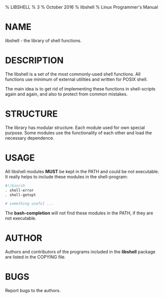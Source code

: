 % LIBSHELL
% 3
% October 2016
% libshell
% Linux Programmer's Manual

# NAME #
libshell - the library of shell functions.

# DESCRIPTION #
The libshell is a set of the most commonly-used shell functions. All functions use minimum
of external utilities and written for POSIX shell.

The main idea is to get rid of implementing these functions in shell-scripts again and again,
and also to protect from common mistakes.

# STRUCTURE #
The library has modular structure. Each module used for own special purpose.
Some modules use the functionality of each other and load the necessary dependence.

# USAGE #
All libshell modules **MUST** be kept in the PATH and could be not executable. It really helps to include
these modules in the shell-program:

```bash
#!/bin/sh
. shell-error
. shell-getopt

# something useful ...
```

The **bash-completion** will not find these modules in the PATH, if they are not executable.

# AUTHOR #
Authors and contributors of the programs included in the **libshell** package are listed
in the COPYING file.

# BUGS #
Report bugs to the authors.

